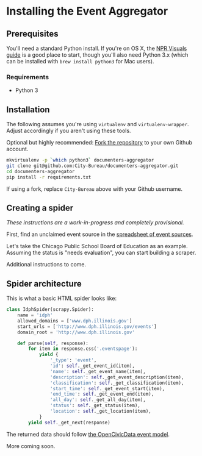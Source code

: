 # Installing the Event Aggregator

## Prerequisites

You'll need a standard Python install. If you're on OS X, the [NPR Visuals guide](http://blog.apps.npr.org/2013/06/06/how-to-setup-a-developers-environment.html) is a good place to start, though you'll also need Python 3.x (which can be installed with `brew install python3` for Mac users).

### Requirements

* Python 3

## Installation

The following assumes you're using `virtualenv` and `virtualenv-wrapper`. Adjust accordingly if you aren't using these tools.

Optional but highly recommended: [Fork the repository](https://github.com/City-Bureau/documenters-aggregator/fork) to your own Github account.

```bash
mkvirtualenv -p `which python3` documenters-aggregator
git clone git@github.com:City-Bureau/documenters-aggregator.git
cd documenters-aggregator
pip install -r requirements.txt
```

If using a fork, replace `City-Bureau` above with your Github username.

## Creating a spider

_These instructions are a work-in-progress and completely provisional._

First, find an unclaimed event source in the [spreadsheet of event sources](https://docs.google.com/spreadsheets/d/1L1lbWj89wt8b2DIZhjxERJ5FCAWPDWd0nMibtc01sZk/edit#gid=0).

Let's take the Chicago Public School Board of Education as an example. Assuming the status is "needs evaluation", you can start building a scraper.

Additional instructions to come.

## Spider architecture

This is what a basic HTML spider looks like:

```python
class IdphSpider(scrapy.Spider):
    name = 'idph'
    allowed_domains = ['www.dph.illinois.gov']
    start_urls = ['http://www.dph.illinois.gov/events']
    domain_root = 'http://www.dph.illinois.gov'

    def parse(self, response):
        for item in response.css('.eventspage'):
            yield {
                '_type': 'event',
                'id': self._get_event_id(item),
                'name': self._get_event_name(item),
                'description': self._get_event_description(item),
                'classification': self._get_classification(item),
                'start_time': self._get_event_start(item),
                'end_time': self._get_event_end(item),
                'all_day': self._get_all_day(item),
                'status': self._get_status(item),
                'location': self._get_location(item),
            }
        yield self._get_next(response)
```

The returned data should follow [the OpenCivicData event model](http://docs.opencivicdata.org/en/latest/data/event.html).

More coming soon.


